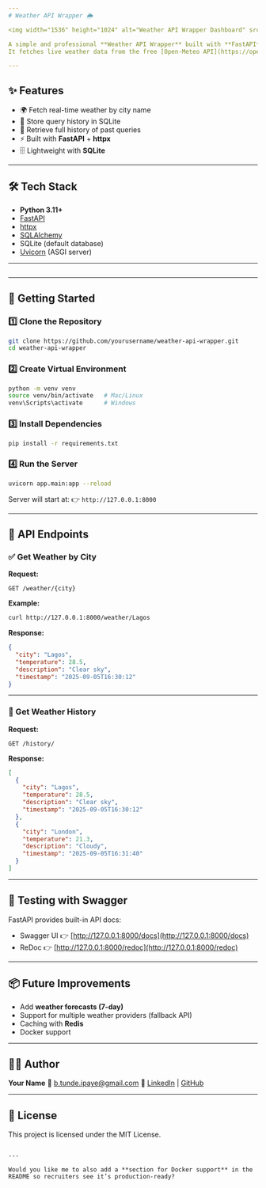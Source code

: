 ```yaml
---
# Weather API Wrapper 🌦️

<img width="1536" height="1024" alt="Weather API Wrapper Dashboard" src="https://github.com/user-attachments/assets/0d3d770d-5a5b-4537-8805-ad902ce285c0" />

A simple and professional **Weather API Wrapper** built with **FastAPI**.  
It fetches live weather data from the free [Open-Meteo API](https://open-meteo.com/), stores query history in **SQLite**, and returns results in a clean JSON format.  

---
```


## ✨ Features
- 🌍 Fetch real-time weather by city name  
- 💾 Store query history in SQLite  
- 📜 Retrieve full history of past queries  
- ⚡ Built with **FastAPI** + **httpx**  
- 🗄️ Lightweight with **SQLite**  

---

## 🛠️ Tech Stack
- **Python 3.11+**
- [FastAPI](https://fastapi.tiangolo.com/)
- [httpx](https://www.python-httpx.org/)
- [SQLAlchemy](https://www.sqlalchemy.org/)
- SQLite (default database)
- [Uvicorn](https://www.uvicorn.org/) (ASGI server)

---

```
````

---

## 🚀 Getting Started

### 1️⃣ Clone the Repository
```bash
git clone https://github.com/yourusername/weather-api-wrapper.git
cd weather-api-wrapper
````

### 2️⃣ Create Virtual Environment

```bash
python -m venv venv
source venv/bin/activate   # Mac/Linux
venv\Scripts\activate      # Windows
```

### 3️⃣ Install Dependencies

```bash
pip install -r requirements.txt
```

### 4️⃣ Run the Server

```bash
uvicorn app.main:app --reload
```

Server will start at:
👉 `http://127.0.0.1:8000`

---

## 📌 API Endpoints

### ✅ Get Weather by City

**Request:**

```
GET /weather/{city}
```

**Example:**

```bash
curl http://127.0.0.1:8000/weather/Lagos
```

**Response:**

```json
{
  "city": "Lagos",
  "temperature": 28.5,
  "description": "Clear sky",
  "timestamp": "2025-09-05T16:30:12"
}
```

---

### 📜 Get Weather History

**Request:**

```
GET /history/
```

**Response:**

```json
[
  {
    "city": "Lagos",
    "temperature": 28.5,
    "description": "Clear sky",
    "timestamp": "2025-09-05T16:30:12"
  },
  {
    "city": "London",
    "temperature": 21.3,
    "description": "Cloudy",
    "timestamp": "2025-09-05T16:31:40"
  }
]
```

---

## 🧪 Testing with Swagger

FastAPI provides built-in API docs:

* Swagger UI 👉 [http://127.0.0.1:8000/docs](http://127.0.0.1:8000/docs)
* ReDoc 👉 [http://127.0.0.1:8000/redoc](http://127.0.0.1:8000/redoc)

---

## 📦 Future Improvements

* Add **weather forecasts (7-day)**
* Support for multiple weather providers (fallback API)
* Caching with **Redis**
* Docker support

---

## 👨‍💻 Author

**Your Name**
📧 [b.tunde.ipaye@gmail.com](mailto:b.tunde.ipaye@gmail.com)
🔗 [LinkedIn](https://linkedin.com/in/engripayebabatunde) | [GitHub](https://github.com/engripaye)

---

## 📜 License

This project is licensed under the MIT License.

```

---

Would you like me to also add a **section for Docker support** in the README so recruiters see it’s production-ready?
```
